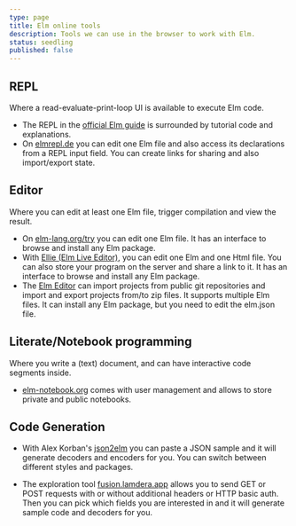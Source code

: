 ```yaml
---
type: page
title: Elm online tools
description: Tools we can use in the browser to work with Elm.
status: seedling
published: false
---
```


## REPL
Where a read-evaluate-print-loop UI is available to execute Elm code.

* The REPL in the [official Elm guide](https://guide.elm-lang.org/core_language) is surrounded by tutorial code and explanations.
* On [elmrepl.de](https://elmrepl.de/) you can edit one Elm file and also access its declarations from a REPL input field. You can create links for sharing and also import/export state.


## Editor
Where you can edit at least one Elm file, trigger compilation and view the result.

* On [elm-lang.org/try](https://elm-lang.org/try) you can edit one Elm file. It has an interface to browse and install any Elm package.
* With [Ellie (Elm Live Editor)](https://ellie-app.com/), you can edit one Elm and one Html file. You can also store your program on the server and share a link to it. It has an interface to browse and install any Elm package.
* The [Elm Editor](https://elm-editor.com/) can import projects from public git repositories and import and export projects from/to zip files. It supports multiple Elm files. It can install any Elm package, but you need to edit the elm.json file.


## Literate/Notebook programming
Where you write a (text) document, and can have interactive code segments inside.

* [elm-notebook.org](https://elm-notebook.org/) comes with user management and allows to store private and public notebooks.


## Code Generation

* With Alex Korban's [json2elm](https://korban.net/elm/json2elm/) you can paste a JSON sample and it will generate decoders and encoders for you. You can switch between different styles and packages.

* The exploration tool [fusion.lamdera.app](https://fusion.lamdera.app/) allows you to send GET or POST requests with or without additional headers or HTTP basic auth. Then you can pick which fields you are interested in and it will generate sample code and decoders for you.
